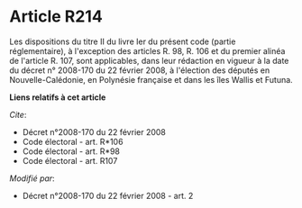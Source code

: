 # Article R214

Les dispositions du titre II du livre Ier du présent code (partie réglementaire), à l'exception des articles R. 98, R. 106 et
du premier alinéa de l'article R. 107, sont applicables, dans leur rédaction en vigueur à la date du décret n° 2008-170 du 22
février 2008, à l'élection des députés en Nouvelle-Calédonie, en Polynésie française et dans les îles Wallis et Futuna.

**Liens relatifs à cet article**

_Cite_:

  - Décret n°2008-170 du 22 février 2008
  - Code électoral - art. R*106
  - Code électoral - art. R*98
  - Code électoral - art. R107

_Modifié par_:

  - Décret n°2008-170 du 22 février 2008 - art. 2
